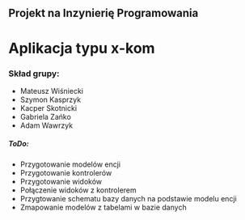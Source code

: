 ## Projekt na Inzynierię Programowania

# Aplikacja typu x-kom

### Skład grupy:

- Mateusz Wiśniecki
- Szymon Kasprzyk
- Kacper Skotnicki
- Gabriela Zańko
- Adam Wawrzyk

##### ToDo:
- Przygotowanie modelów encji
- Przygotowanie kontrolerów
- Przygotowanie widoków
- Połączenie widoków z kontrolerem
- Przygtowanie schematu bazy danych na podstawie modelu encji
- Zmapowanie modelów z tabelami w bazie danych
